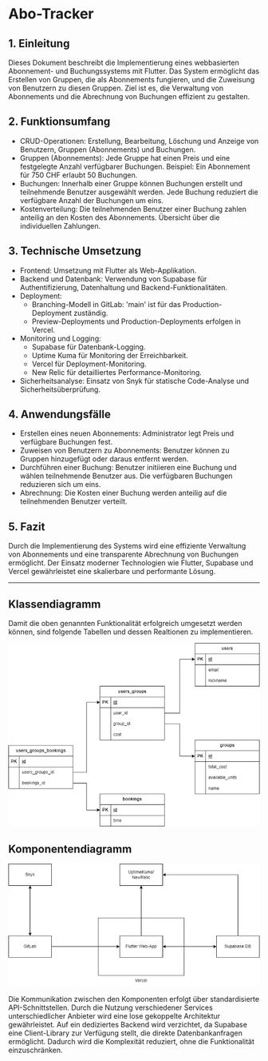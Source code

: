 # Abo-Tracker

## 1. Einleitung

Dieses Dokument beschreibt die Implementierung eines webbasierten Abonnement- und Buchungssystems mit Flutter. Das System ermöglicht das Erstellen von Gruppen, die als Abonnements fungieren, und die Zuweisung von Benutzern zu diesen Gruppen. Ziel ist es, die Verwaltung von Abonnements und die Abrechnung von Buchungen effizient zu gestalten.

## 2. Funktionsumfang

* CRUD-Operationen: Erstellung, Bearbeitung, Löschung und Anzeige von Benutzern, Gruppen (Abonnements) und Buchungen.
* Gruppen (Abonnements): Jede Gruppe hat einen Preis und eine festgelegte Anzahl verfügbarer Buchungen. Beispiel: Ein Abonnement für 750 CHF erlaubt 50 Buchungen.
* Buchungen: Innerhalb einer Gruppe können Buchungen erstellt und teilnehmende Benutzer ausgewählt werden. Jede Buchung reduziert die verfügbare Anzahl der Buchungen um eins.
* Kostenverteilung: Die teilnehmenden Benutzer einer Buchung zahlen anteilig an den Kosten des Abonnements. Übersicht über die individuellen Zahlungen.

## 3. Technische Umsetzung

* Frontend: Umsetzung mit Flutter als Web-Applikation.
* Backend und Datenbank: Verwendung von Supabase für Authentifizierung, Datenhaltung und Backend-Funktionalitäten.
* Deployment:
    * Branching-Modell in GitLab: 'main' ist für das Production-Deployment zuständig.
    * Preview-Deployments und Production-Deployments erfolgen in Vercel.
* Monitoring und Logging:
    * Supabase für Datenbank-Logging.
    * Uptime Kuma für Monitoring der Erreichbarkeit.
    * Vercel für Deployment-Monitoring.
    * New Relic für detailliertes Performance-Monitoring.
* Sicherheitsanalyse: Einsatz von Snyk für statische Code-Analyse und Sicherheitsüberprüfung.

## 4. Anwendungsfälle

* Erstellen eines neuen Abonnements: Administrator legt Preis und verfügbare Buchungen fest.
* Zuweisen von Benutzern zu Abonnements: Benutzer können zu Gruppen hinzugefügt oder daraus entfernt werden.
* Durchführen einer Buchung: Benutzer initiieren eine Buchung und wählen teilnehmende Benutzer aus. Die verfügbaren Buchungen reduzieren sich um eins.
* Abrechnung: Die Kosten einer Buchung werden anteilig auf die teilnehmenden Benutzer verteilt.

## 5. Fazit

Durch die Implementierung des Systems wird eine effiziente Verwaltung von Abonnements und eine transparente Abrechnung von Buchungen ermöglicht. Der Einsatz moderner Technologien wie Flutter, Supabase und Vercel gewährleistet eine skalierbare und performante Lösung.

---

## Klassendiagramm

Damit die oben genannten Funktionalität erfolgreich umgesetzt werden können, sind folgende Tabellen und dessen Realtionen zu implementieren.

![Klassendiagramm](/Assets/class-diagram.png)

## Komponentendiagramm
![Komponentendiagramm](/Assets/component-diagram.png)

Die Kommunikation zwischen den Komponenten erfolgt über standardisierte API-Schnittstellen. Durch die Nutzung verschiedener Services unterschiedlicher Anbieter wird eine lose gekoppelte Architektur gewährleistet. Auf ein dediziertes Backend wird verzichtet, da Supabase eine Client-Library zur Verfügung stellt, die direkte Datenbankanfragen ermöglicht. Dadurch wird die Komplexität reduziert, ohne die Funktionalität einzuschränken.